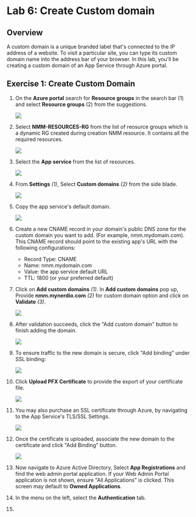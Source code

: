 # Lab 6: Create Custom domain

## Overview

A custom domain is a unique branded label that's connected to the IP address of a website. To visit a particular site, you can type its custom domain name into the address bar of your browser. In this lab, you'll be creating a custom domain of an App Service through Azure portal.

## Exercise 1: Create Custom Domain

1. On the **Azure portal** search for **Resource groups** in the search bar (1) and select **Resource groups** (2) from the suggestions.

   ![](media/s10.png)
   
1. Select **NMM-RESOURCES-RG** from the list of reosurce groups which is a dynamic RG created during creation NMM resource. It contains all the required resources.

   ![](media/ss1.png)
   
1. Select the **App service** from the list of resources.

   ![](media/ss2.png)
   
1. From **Settings** *(1)*, Select **Custom domains** *(2)* from the side blade. 

   ![](media/6s1.png)
   
1. Copy the app service's default domain.

   ![](media/6s3.png)

1. Create a new CNAME record in your domain's public DNS zone for the custom domain you want to add. (For example, nmm.mydomain.com). This CNAME record should point to the existing app's URL with the following configurations:

   - Record Type: CNAME
   - Name: nmm.mydomain.com
   - Value: the app service default URL
   - TTL: 1800 (or your preferred default)
   
1. Click on **Add custom domains** *(1)*. In **Add custom domains** pop up, Provide **nmm.mynerdio.com** *(2)* for custom domain option and click on **Validate** *(3)*.
   
   ![](media/6s2.png)
   
1. After validation succeeds, click the "Add custom domain" button to finish adding the domain.
   
   ![](media/6s4.png)
   
1. To ensure traffic to the new domain is secure, click "Add binding" under SSL binding:
   
   ![](media/6s5.png)
   
1. Click **Upload PFX Certificate** to provide the export of your certificate file.

   ![](media/6s6.png)
   
1. You may also purchase an SSL certificate through Azure, by navigating to the App Service's TLS/SSL Settings.

   ![](media/6s7.png)
   
1. Once the certificate is uploaded, associate the new domain to the certificate and click "Add Binding" button.

   ![](media/6s8.png)
   
1. Now navigate to Azure Active Directory, Select **App Registrations** and find the web admin portal application.  If your Web Admin Portal application is not shown, ensure "All Applications" is clicked.  This screen may default to **Owned Applications**.

1. In the menu on the left, select the **Authentication** tab. 
3. 
